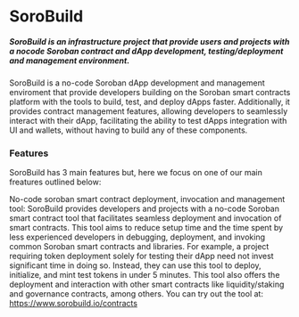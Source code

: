 # SoroBuild

##### _SoroBuild is an infrastructure project that provide users and projects with a nocode Soroban contract and dApp development, testing/deployment and management environment._

SoroBuild is a no-code Soroban dApp development and management enviroment that provide developers building on the Soroban smart contracts platform with the tools to build, test, and deploy dApps faster. Additionally, it provides contract management features, allowing developers to seamlessly interact with their dApp, facilitating the ability to test dApps integration with UI and wallets, without having to build any of these components.

### Features

SoroBuild has 3 main features but, here we focus on one of our main freatures outlined below:

No-code soroban smart contract deployment, invocation and management tool:
SoroBuild provides developers and projects with a no-code Soroban smart contract tool that facilitates seamless deployment and invocation of smart contracts. This tool aims to reduce setup time and the time spent by less experienced developers in debugging, deployment, and invoking common Soroban smart contracts and libraries. For example, a project requiring token deployment solely for testing their dApp need not invest significant time in doing so. Instead, they can use this tool to deploy, initialize, and mint test tokens in under 5 minutes. This tool also offers the deployment and interaction with other smart contracts like liquidity/staking and governance contracts, among others.
You can try out the tool at: https://www.sorobuild.io/contracts
